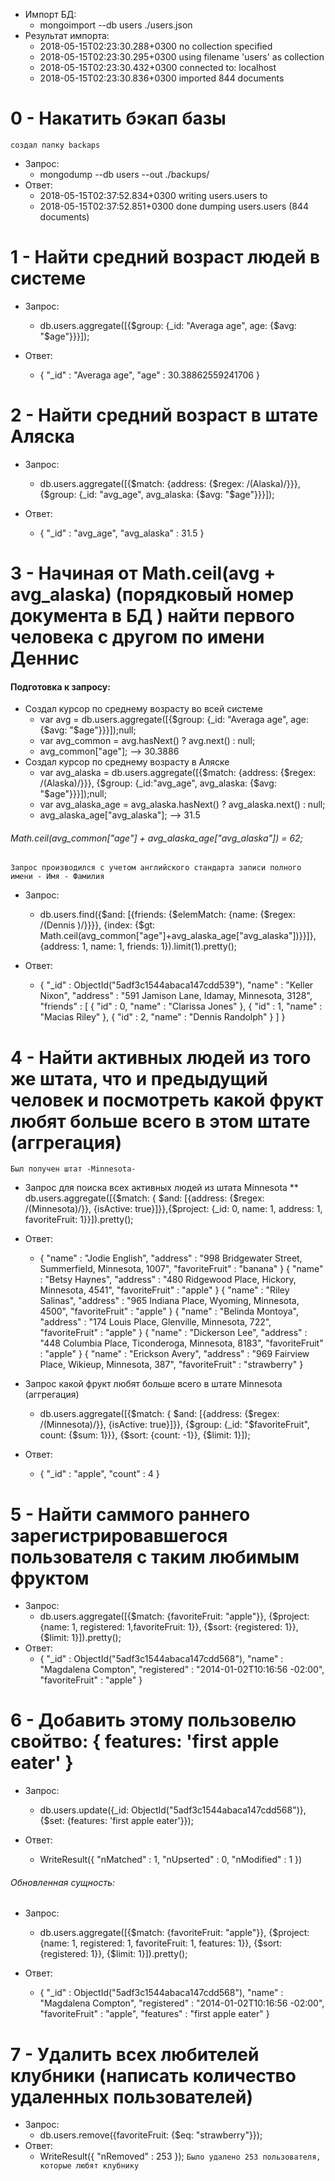 * Импорт БД:
	* mongoimport --db users ./users.json
* Результат импорта:
  * 2018-05-15T02:23:30.288+0300    no collection specified
  * 2018-05-15T02:23:30.295+0300    using filename 'users' as collection
  * 2018-05-15T02:23:30.432+0300    connected to: localhost
  * 2018-05-15T02:23:30.836+0300    imported 844 documents
  
# 0 - Накатить бэкап базы
  `создал папку backaps`
 * Запрос:
    * mongodump --db users --out ./backups/
 * Ответ:
    * 2018-05-15T02:37:52.834+0300    writing users.users to
    * 2018-05-15T02:37:52.851+0300    done dumping users.users (844 documents)

# 1 - Найти средний возраст людей в системе
  * Запрос:
    * db.users.aggregate([{$group: {_id: "Averaga age", age: {$avg: "$age"}}}]);
  
  * Ответ:
     * { "_id" : "Averaga age", "age" : 30.38862559241706 }

# 2 - Найти средний возраст в штате Аляска
  * Запрос:
    * db.users.aggregate([{$match: {address: {$regex: /(Alaska)/}}}, {$group: {_id: "avg_age", avg_alaska: {$avg: "$age"}}}]);
  
  * Ответ:
    * { "_id" : "avg_age", "avg_alaska" : 31.5 }
    
# 3 - Начиная от Math.ceil(avg + avg_alaska) (порядковый номер документа в БД ) найти первого человека с другом по имени Деннис
  #### Подготовка к запросу: 
  * Создал курсор по среднему возрасту во всей системе
    * var avg = db.users.aggregate([{$group: {_id: "Averaga age", age: {$avg: "$age"}}}]);null;
    * var avg_common = avg.hasNext() ? avg.next() : null;
    * avg_common["age"]; --> 30.3886
  * Создал курсор по среднему возрасту в Аляске
    * var avg_alaska = db.users.aggregate([{$match: {address: {$regex: /(Alaska)/}}}, {$group: {_id:"avg_age",  avg_alaska: {$avg: "$age"}}}]);null;
    * var avg_alaska_age = avg_alaska.hasNext() ? avg_alaska.next() : null;
    * avg_alaska_age["avg_alaska"];  --> 31.5
  ###### Math.ceil(avg_common["age"] + avg_alaska_age["avg_alaska"]) = 62;     
  `Запрос производился с учетом английского стандарта записи полного имени - Имя - Фамилия`  
  
  * Запрос:
    * db.users.find({$and: [{friends: {$elemMatch: {name: {$regex: /(Dennis )/}}}}, {index: {$gt: Math.ceil(avg_common["age"]+avg_alaska_age["avg_alaska"])}}]}, {address: 1,  name: 1, friends:
  1}).limit(1).pretty();
  
  * Ответ:
    * {
        "_id" : ObjectId("5adf3c1544abaca147cdd539"),
        "name" : "Keller Nixon",
        "address" : "591 Jamison Lane, Idamay, Minnesota, 3128", 
        "friends" : [
                {
                        "id" : 0,
                        "name" : "Clarissa Jones"
                },
                {
                        "id" : 1,
                        "name" : "Macias Riley"
                },
                {
                        "id" : 2,
                        "name" : "Dennis Randolph"
                }
            ]
        }
               
# 4 - Найти активных людей из того же штата, что и предыдущий человек и посмотреть какой фрукт любят больше всего в этом штате (аггрегация) 
`Был получен штат -Minnesota-`

  * Запрос для поиска всех активных людей из штата Minnesota
     ** db.users.aggregate([{$match: { $and: [{address: {$regex: /(Minnesota)/}}, {isActive: true}]}},{$project: {_id: 0, name: 1, address: 1, favoriteFruit: 1}}]).pretty();
  
  * Ответ:
      *  {
            "name" : "Jodie English",
            "address" : "998 Bridgewater Street, Summerfield, Minnesota, 1007",
            "favoriteFruit" : "banana"
          }
          {
            "name" : "Betsy Haynes",
            "address" : "480 Ridgewood Place, Hickory, Minnesota, 4541",
            "favoriteFruit" : "apple"
          }
          {
            "name" : "Riley Salinas",
            "address" : "965 Indiana Place, Wyoming, Minnesota, 4500",
            "favoriteFruit" : "apple"
          }
          {
            "name" : "Belinda Montoya",
            "address" : "174 Louis Place, Glenville, Minnesota, 722",
            "favoriteFruit" : "apple"
          }
          {
            "name" : "Dickerson Lee",
            "address" : "448 Columbia Place, Ticonderoga, Minnesota, 8183",
            "favoriteFruit" : "apple"
          }
          {
            "name" : "Erickson Avery",
            "address" : "969 Fairview Place, Wikieup, Minnesota, 387",
            "favoriteFruit" : "strawberry"
          }
          
  * Запрос какой фрукт любят больше всего в штате Minnesota (аггрегация)
      * db.users.aggregate([{$match: { $and: [{address: {$regex: /(Minnesota)/}}, {isActive: true}]}}, {$group: {_id: "$favoriteFruit", count: {$sum: 1}}}, {$sort: {count: -1}}, {$limit: 1}]);
  
  * Ответ:
      * { "_id" : "apple", "count" : 4 }

# 5 - Найти саммого раннего зарегистрировавшегося пользователя с таким любимым фруктом
  * Запрос:
    * db.users.aggregate([{$match: {favoriteFruit: "apple"}}, {$project: {name: 1, registered: 1,favoriteFruit: 1}}, {$sort: {registered: 1}}, {$limit: 1}]).pretty();
  * Ответ:
    * {
        "_id" : ObjectId("5adf3c1544abaca147cdd568"),
        "name" : "Magdalena Compton",
        "registered" : "2014-01-02T10:16:56 -02:00",
        "favoriteFruit" : "apple"
       }

# 6 - Добавить этому пользовелю свойтво: { features: 'first apple eater' }
  * Запрос:
    * db.users.update({_id: ObjectId("5adf3c1544abaca147cdd568")}, {$set: {features: 'first apple eater'}});
  
  * Ответ:
    * WriteResult({ "nMatched" : 1, "nUpserted" : 0, "nModified" : 1 })
    
  ###### Обновленная сущность:
  * Запрос: 
    * db.users.aggregate([{$match: {favoriteFruit: "apple"}}, {$project: {name: 1, registered: 1, favoriteFruit: 1, features: 1}}, {$sort: {registered: 1}}, {$limit: 1}]).pretty();
  
  * Ответ:
    * {
          "_id" : ObjectId("5adf3c1544abaca147cdd568"),
          "name" : "Magdalena Compton",
          "registered" : "2014-01-02T10:16:56 -02:00",
          "favoriteFruit" : "apple",
          "features" : "first apple eater"
        }
        
# 7 - Удалить всех любителей клубники (написать количество удаленных пользователей)
  * Запрос:
    * db.users.remove({favoriteFruit: {$eq: "strawberry"}});
  * Ответ:
    * WriteResult({ "nRemoved" : 253 }); 
  `Было удалено 253 пользователя, которые любят клубнику` 
